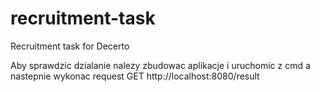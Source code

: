 # recruitment-task
Recruitment task for Decerto

Aby sprawdzic dzialanie nalezy zbudowac aplikacje i uruchomic z cmd a nastepnie wykonac request GET http://localhost:8080/result
